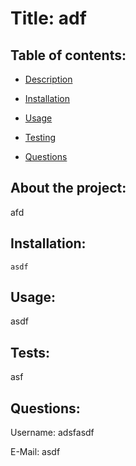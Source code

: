 
  # Title: adf 

  ## Table of contents:
  * [ Description ](#about)
  * [ Installation ](#installation)
  * [ Usage ](#usage)
  
  * [ Testing ](#testing)
  
  * [ Questions ](#questions)
  
  <a name="about"></a>
  ## About the project:
  afd

  <a name="installation"></a>
  ## Installation:
    asdf

  <a name="usage"></a>
  ## Usage:
  asdf

  
  
  <a name="contributions"></a>
  ## Tests: 
  asf
    
  
  

  <a name="questions"></a>
  ## Questions:
  Username: adsfasdf 

  E-Mail: asdf


  